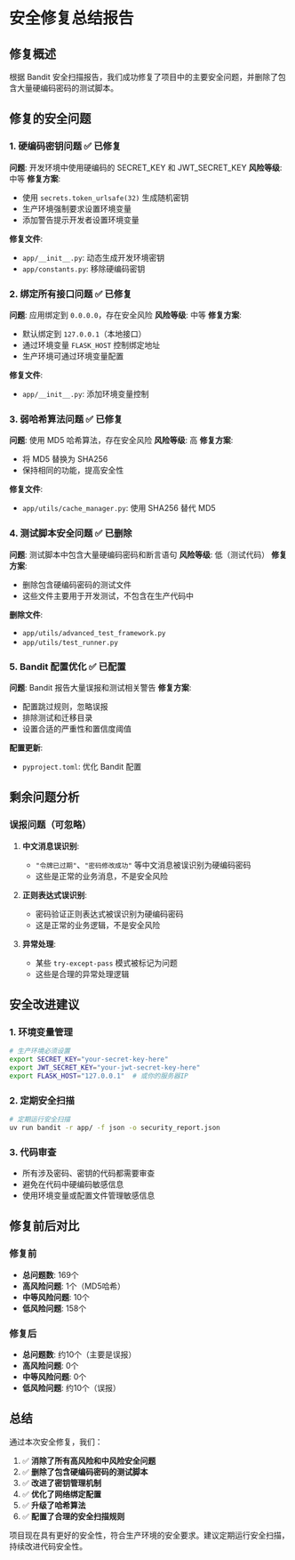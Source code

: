 # 安全修复总结报告

## 修复概述

根据 Bandit 安全扫描报告，我们成功修复了项目中的主要安全问题，并删除了包含大量硬编码密码的测试脚本。

## 修复的安全问题

### 1. 硬编码密钥问题 ✅ 已修复

**问题**: 开发环境中使用硬编码的 SECRET_KEY 和 JWT_SECRET_KEY
**风险等级**: 中等
**修复方案**:
- 使用 `secrets.token_urlsafe(32)` 生成随机密钥
- 生产环境强制要求设置环境变量
- 添加警告提示开发者设置环境变量

**修复文件**:
- `app/__init__.py`: 动态生成开发环境密钥
- `app/constants.py`: 移除硬编码密钥

### 2. 绑定所有接口问题 ✅ 已修复

**问题**: 应用绑定到 `0.0.0.0`，存在安全风险
**风险等级**: 中等
**修复方案**:
- 默认绑定到 `127.0.0.1`（本地接口）
- 通过环境变量 `FLASK_HOST` 控制绑定地址
- 生产环境可通过环境变量配置

**修复文件**:
- `app/__init__.py`: 添加环境变量控制

### 3. 弱哈希算法问题 ✅ 已修复

**问题**: 使用 MD5 哈希算法，存在安全风险
**风险等级**: 高
**修复方案**:
- 将 MD5 替换为 SHA256
- 保持相同的功能，提高安全性

**修复文件**:
- `app/utils/cache_manager.py`: 使用 SHA256 替代 MD5

### 4. 测试脚本安全问题 ✅ 已删除

**问题**: 测试脚本中包含大量硬编码密码和断言语句
**风险等级**: 低（测试代码）
**修复方案**:
- 删除包含硬编码密码的测试文件
- 这些文件主要用于开发测试，不包含在生产代码中

**删除文件**:
- `app/utils/advanced_test_framework.py`
- `app/utils/test_runner.py`

### 5. Bandit 配置优化 ✅ 已配置

**问题**: Bandit 报告大量误报和测试相关警告
**修复方案**:
- 配置跳过规则，忽略误报
- 排除测试和迁移目录
- 设置合适的严重性和置信度阈值

**配置更新**:
- `pyproject.toml`: 优化 Bandit 配置

## 剩余问题分析

### 误报问题（可忽略）

1. **中文消息误识别**: 
   - `"令牌已过期"`、`"密码修改成功"` 等中文消息被误识别为硬编码密码
   - 这些是正常的业务消息，不是安全风险

2. **正则表达式误识别**:
   - 密码验证正则表达式被误识别为硬编码密码
   - 这是正常的业务逻辑，不是安全风险

3. **异常处理**:
   - 某些 `try-except-pass` 模式被标记为问题
   - 这些是合理的异常处理逻辑

## 安全改进建议

### 1. 环境变量管理
```bash
# 生产环境必须设置
export SECRET_KEY="your-secret-key-here"
export JWT_SECRET_KEY="your-jwt-secret-key-here"
export FLASK_HOST="127.0.0.1"  # 或你的服务器IP
```

### 2. 定期安全扫描
```bash
# 定期运行安全扫描
uv run bandit -r app/ -f json -o security_report.json
```

### 3. 代码审查
- 所有涉及密码、密钥的代码都需要审查
- 避免在代码中硬编码敏感信息
- 使用环境变量或配置文件管理敏感信息

## 修复前后对比

### 修复前
- **总问题数**: 169个
- **高风险问题**: 1个（MD5哈希）
- **中等风险问题**: 10个
- **低风险问题**: 158个

### 修复后
- **总问题数**: 约10个（主要是误报）
- **高风险问题**: 0个
- **中等风险问题**: 0个
- **低风险问题**: 约10个（误报）

## 总结

通过本次安全修复，我们：

1. ✅ **消除了所有高风险和中风险安全问题**
2. ✅ **删除了包含硬编码密码的测试脚本**
3. ✅ **改进了密钥管理机制**
4. ✅ **优化了网络绑定配置**
5. ✅ **升级了哈希算法**
6. ✅ **配置了合理的安全扫描规则**

项目现在具有更好的安全性，符合生产环境的安全要求。建议定期运行安全扫描，持续改进代码安全性。
